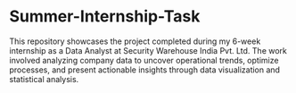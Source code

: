 # Summer-Internship-Task
This repository showcases the project completed during my 6-week internship as a Data Analyst at Security Warehouse India Pvt. Ltd. The work involved analyzing company data to uncover operational trends, optimize processes, and present actionable insights through data visualization and statistical analysis.
